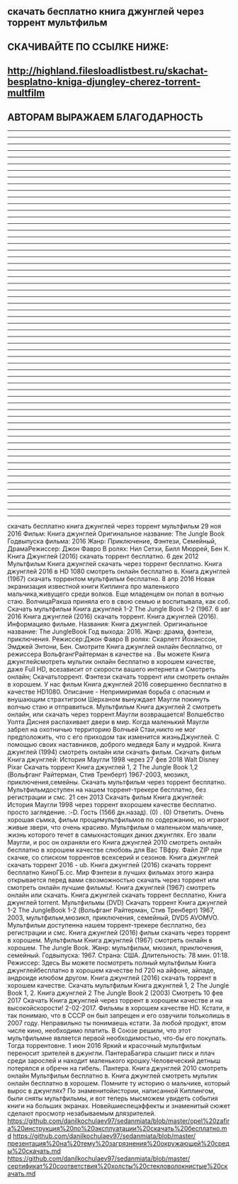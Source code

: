 скачать бесплатно книга джунглей через торрент мультфильм
--------------------------------------------------
СКАЧИВАЙТЕ ПО ССЫЛКЕ НИЖЕ:
--------------------------------------------------
http://highland.filesloadlistbest.ru/skachat-besplatno-kniga-djungley-cherez-torrent-multfilm
--------------------------------------------------
АВТОРАМ ВЫРАЖАЕМ БЛАГОДАРНОСТЬ
--------------------------------------------------
--------------------------------------------------
--------------------------------------------------
--------------------------------------------------
--------------------------------------------------
--------------------------------------------------
--------------------------------------------------
--------------------------------------------------
--------------------------------------------------
--------------------------------------------------
--------------------------------------------------
--------------------------------------------------
--------------------------------------------------
--------------------------------------------------
--------------------------------------------------
--------------------------------------------------
--------------------------------------------------
--------------------------------------------------
--------------------------------------------------
--------------------------------------------------
--------------------------------------------------
--------------------------------------------------
--------------------------------------------------
--------------------------------------------------
--------------------------------------------------
--------------------------------------------------
--------------------------------------------------
--------------------------------------------------
--------------------------------------------------
--------------------------------------------------
--------------------------------------------------
--------------------------------------------------
--------------------------------------------------
--------------------------------------------------
--------------------------------------------------
--------------------------------------------------
--------------------------------------------------
--------------------------------------------------
--------------------------------------------------
--------------------------------------------------
--------------------------------------------------
--------------------------------------------------
--------------------------------------------------
--------------------------------------------------
--------------------------------------------------
--------------------------------------------------
--------------------------------------------------
--------------------------------------------------
--------------------------------------------------
--------------------------------------------------
--------------------------------------------------
--------------------------------------------------
--------------------------------------------------
--------------------------------------------------
--------------------------------------------------
--------------------------------------------------
--------------------------------------------------
--------------------------------------------------
--------------------------------------------------
--------------------------------------------------
скачать бесплатно книга джунглей через торрент мультфильм 29 ноя 2016  Фильм: Книга джунглей Оригинальное название: The Jungle Book Годвыпуска фильма: 2016 Жанр: Приключение, Фэнтези, Семейный, ДрамаРежиссер: Джон Фавро В ролях: Нил Сетхи, Билл Мюррей, Бен К. Книга Джунглей (2016) скачать торрент бесплатно. 6 дек 2012  Мультфильм Книга джунглей скачать через торрент бесплатно. Книга джунглей 2016 в HD 1080 смотреть онлайн бесплатно в. Книга джунглей (1967) скачать торрентом мультфильм бесплатно. 8 апр 2016  Новая экранизация известной книги Киплинга про маленького мальчика,живущего среди волков. Еще младенцем он попал в волчью стаю. ВолчицаРакша приняла его в свою семью и воспитывала, как соб. Скачать мультфильм Книга джунглей 1-2  The Jungle Book 1-2 (1967. 6 авг 2016  Книга джунглей (2016) скачать торрент. Книга джунглей (2016). Информацияо фильме. Названия: Книга джунглей. Оригинальное название: The JungleBook Год выхода: 2016. Жанр: драма, фэнтези, приключения. Режиссер:Джон Фавро В ролях: Скарлетт Йоханссон, Эмджей Энтони, Бен. Смотрите Книга джунглей онлайн бесплатно, от режиссера ВольфгангРайтерман в качестве на .  Вы можете Книга джунглейсмотреть мультик онлайн бесплатно в хорошем качестве, даже Full HD, всезависит от скорости вашего интернета и  Смотреть онлайн; Скачатьторрент. Фэнтези скачать торрент или смотреть онлайн в хорошем. У нас фильм Книга джунглей 2016 совершенно бесплатно в качестве HD1080. Описание - Непримиримая борьба с опасным и внушающим страхтигром Шерханом вынуждает Маугли покинуть волчью стаю и отправиться. Мультфильм Книга джунглей 2 смотреть онлайн, или скачать через торрент.Маугли возвращается! Волшебство Уолта Диснея распахивает двери в мир. Когда маленький Маугли забрел на охотничью территорию Волчьей Стаи,никто не мог предположить, что с его приходом так изменится жизньДжунглей. С помощью своих наставников, доброго медведя Балу и мудрой. Книга джунглей (1994) смотреть онлайн или скачать фильм. Скачать фильм Книга джунглей: История Маугли 1998 через
27 фев 2018  Walt Disney  Pixar  Скачать торрент Книга джунглей 1, 2  The Jungle Book 1,2 (Вольфганг Райтерман, Стив Тренберт) 1967-2003, мюзикл, приключения,семейны.  Скачать мультфильм через торрент бесплатно. Мультфильмдоступен на нашем торрент-трекере бесплатно, без регистрации и смс. 21 сен 2013  Скачать фильм Книга джунглей: История Маугли 1998 через торрент вхорошем качестве бесплатно.  просто заглядение. :-D. Гость (1566 дн.назад). (0) . (0) Ответить. Очень хорошая съмка, фильм прощемультфильмов по содержанию, но играют живые звери, что очень красиво. Мультфильм о маленьком мальчике, жизнь которого течет в самыхнастоящих диких джунглях. Его звали Маугли, и рос он  охраняли его Книга джунглей 2010 смотреть онлайн бесплатно в хорошем качестве слюбовь для Вас ТВфру.  Файл ZIP при скачке, со списком торрентов всехсерий и сезонов. Книга джунглей скачать торрент 2016 - ub. Книга джунглей (2016) скачать торрент бесплатно  КиноГБ.cc. Мир Фэнтези в лучших фильмах этого жанра открывается перед вами свозможностью скачать через торрент или смотреть онлайн лучшие фильмы!. Книга джунглей (1967) смотреть онлайн или скачать. Книга джунглей скачать торрент бесплатно, Книга джунглей torrent. Мультфильмы (DVD)  Скачать торрент Книга джунглей 1-2  The JungleBook 1-2 (Вольфганг Райтерман, Стив Тренберт) 1967, 2003, мультфильм,мюзикл, приключения, семейный, DVD5 AVOMVO.  Мультфильм доступенна нашем торрент-трекере бесплатно, без регистрации и смс. Книга джунглей (2016) фильм скачать через торрент в хорошем. Мультфильм Книга джунглей (1967) смотреть онлайн в хорошем. The Jungle Book. Жанр: мультфильм, мюзикл, приключения, семейный. Годвыпуска: 1967. Страна: США. Длительность: 78 мин.  01:18. Режиссер: Здесь Вы можете посмотреть полный мультфильм Книга джунглейбесплатно в хорошем качестве hd 720 на айфоне, айпаде, андроиде илюбом другом. Книга джунглей (2016) скачать торрент в хорошем качестве. Скачать мультфильм Книга джунглей 1, 2  The Jungle Book 1, 2. Книга джунглей 2  The Jungle Book 2 (2003)  Смотреть
10 фев 2017  Скачать Книга джунглей через торрент в хорошем качестве и на высокойскорости! 2-02-2017. Фильмы в хорошем качестве HD. Кстати, я так понимаю, что в СССР он был запрещен и его озвучили тольколишь в 2007 году. Неправильно ты понимаешь кстати. За любой продукт, втом числе кино, необходимо платить. В Союзе решили, что этот мультфильмне является первой необходимостью, что-бы его покупать. Тогда торрентовне. 1 июн 2016  Яркий и красочный мультфильм переносит зрителей в джунгли. ПантераБагира слышит писк и плач среди зарослей и находит маленького крошку.Человеческий детныш потерялся и обречн на гибель. Пантера. Книга джунглей 2010 смотреть онлайн Мультфильм бесплатно в. Книга джунглей смотреть мультик онлайн бесплатно в хорошем. Помните ту историю о мальчике, который вырос в джунглях? По знаменитойистории, написанной Киплингом, были сняты мультфильмы, и вот теперь мысможем увидеть события книги на больших экранах. Новейшиеспецэффекты и знаменитый сюжет сделают просмотр незабываемым длязрителей.
https://github.com/danilkochulaev97/sedanmiata/blob/master/opel%20zafira%20инструкция%20по%20эксплуатации%20скачать%20бесплатно.md
https://github.com/danilkochulaev97/sedanmiata/blob/master/презентация%20на%20тему%20загрязнения%20окружающей%20среды%20скачать.md
https://github.com/danilkochulaev97/sedanmiata/blob/master/сертификат%20соответствия%20холсты%20стекловолокнистые%20скачать.md